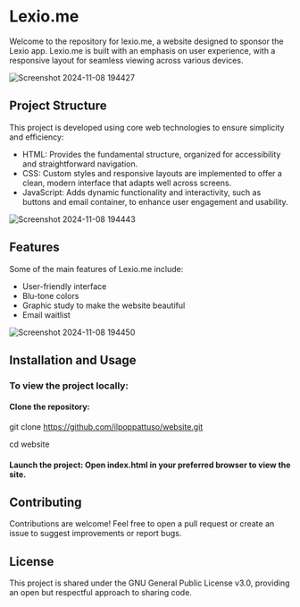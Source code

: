 # Lexio.me
Welcome to the repository for lexio.me, a website designed to sponsor the Lexio app. Lexio.me is built with an emphasis on user experience, with a responsive layout for seamless viewing across various devices.


![Screenshot 2024-11-08 194427](https://github.com/user-attachments/assets/e68e70da-7780-4a8d-bcc7-92b0daaf3bbb)

## Project Structure
This project is developed using core web technologies to ensure simplicity and efficiency:

* HTML: Provides the fundamental structure, organized for accessibility and straightforward navigation.
* CSS: Custom styles and responsive layouts are implemented to offer a clean, modern interface that adapts well across screens.
* JavaScript: Adds dynamic functionality and interactivity, such as buttons and email container, to enhance user engagement and usability.


![Screenshot 2024-11-08 194443](https://github.com/user-attachments/assets/dbc0f7d4-c249-450b-866c-17ac3d39dd34)

## Features
Some of the main features of Lexio.me include:

* User-friendly interface
* Blu-tone colors
* Graphic study to make the website beautiful
* Email waitlist


![Screenshot 2024-11-08 194450](https://github.com/user-attachments/assets/9a668b62-698d-4844-ab9e-221ac14d8ad7)


## Installation and Usage
### To view the project locally:

#### Clone the repository:

git clone https://github.com/ilpoppattuso/website.git

cd website

#### Launch the project: Open index.html in your preferred browser to view the site.

## Contributing
Contributions are welcome! Feel free to open a pull request or create an issue to suggest improvements or report bugs.

## License
This project is shared under the GNU General Public License v3.0, providing an open but respectful approach to sharing code.
